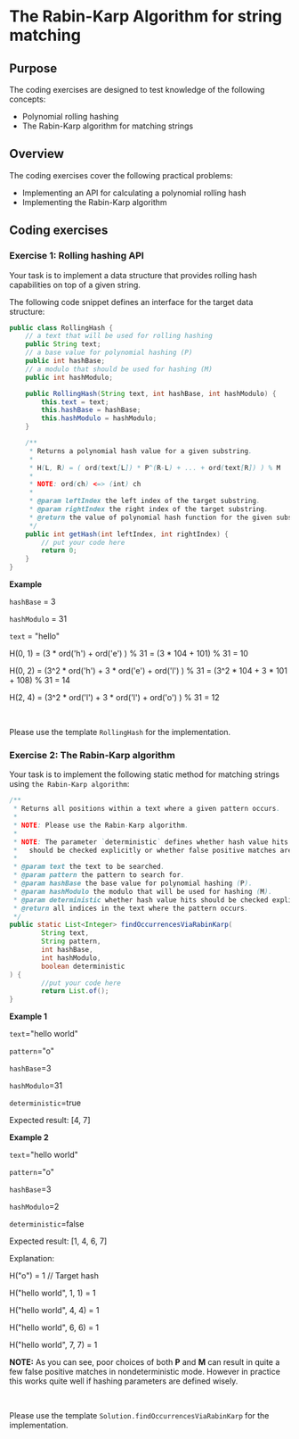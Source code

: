 # The Rabin-Karp Algorithm for string matching

## Purpose

The coding exercises are designed to test knowledge of the following concepts:

* Polynomial rolling hashing
* The Rabin-Karp algorithm for matching strings

## Overview

The coding exercises cover the following practical problems:
* Implementing an API for calculating a polynomial rolling hash
* Implementing the Rabin-Karp algorithm

## Coding exercises

### Exercise 1: Rolling hashing API

Your task is to implement a data structure that provides rolling hash capabilities on top of a given string. 

The following code snippet defines an interface for the target data structure:

```java
public class RollingHash {
    // a text that will be used for rolling hashing
    public String text;
    // a base value for polynomial hashing (P)
    public int hashBase;
    // a modulo that should be used for hashing (M)
    public int hashModulo;

    public RollingHash(String text, int hashBase, int hashModulo) {
        this.text = text;
        this.hashBase = hashBase;
        this.hashModulo = hashModulo;
    }

    /**
     * Returns a polynomial hash value for a given substring.
     * 
     * H(L, R) = ( ord(text[L]) * P^(R-L) + ... + ord(text[R]) ) % M
     * 
     * NOTE: ord(ch) <=> (int) ch
     * 
     * @param leftIndex the left index of the target substring.
     * @param rightIndex the right index of the target substring.
     * @return the value of polynomial hash function for the given substring
     */
    public int getHash(int leftIndex, int rightIndex) {
        // put your code here
        return 0;
    }
}
```

**Example**

`hashBase` = 3

`hashModulo` = 31

`text` = "hello"

H(0, 1) = (3 * ord('h') + ord('e') ) % 31 = (3 * 104 + 101) % 31 = 10

H(0, 2) = (3^2 * ord('h') + 3 * ord('e') + ord('l') ) % 31 = (3^2 * 104 + 3 * 101 + 108) % 31 = 14

H(2, 4) = (3^2 * ord('l') + 3 * ord('l') + ord('o') ) % 31 = 12

<br>

Please use the template `RollingHash` for the implementation.


### Exercise 2: The Rabin-Karp algorithm

Your task is to implement the following static method for matching strings using `the Rabin-Karp algorithm`:

```java
/**
 * Returns all positions within a text where a given pattern occurs.
 *
 * NOTE: Please use the Rabin-Karp algorithm.
 * 
 * NOTE: The parameter `deterministic` defines whether hash value hits 
 *   should be checked explicitly or whether false positive matches are fine.
 * 
 * @param text the text to be searched.
 * @param pattern the pattern to search for.
 * @param hashBase the base value for polynomial hashing (P).
 * @param hashModulo the modulo that will be used for hashing (M).
 * @param deterministic whether hash value hits should be checked explicitly.
 * @return all indices in the text where the pattern occurs.
 */
public static List<Integer> findOccurrencesViaRabinKarp(
        String text,
        String pattern,
        int hashBase,
        int hashModulo,
        boolean deterministic
) {
        //put your code here
        return List.of();
}
```

**Example 1**

`text`="hello world"

`pattern`="o"

`hashBase`=3

`hashModulo`=31

`deterministic`=true

Expected result: [4, 7]

**Example 2**

`text`="hello world"

`pattern`="o"

`hashBase`=3

`hashModulo`=2

`deterministic`=false

Expected result: [1, 4, 6, 7]

Explanation:

H("o") = 1 // Target hash

H("hello world", 1, 1) = 1

H("hello world", 4, 4) = 1

H("hello world", 6, 6) = 1

H("hello world", 7, 7) = 1

**NOTE:** As you can see, poor choices of both **P** and **M** can result in quite a few false positive matches in nondeterministic mode. 
However in practice this works quite well if hashing parameters are defined wisely.

<br>

Please use the template `Solution.findOccurrencesViaRabinKarp` for the implementation.
